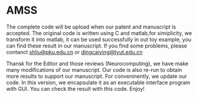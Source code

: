 # AMSS
The complete code will be upload when our patent and manuscript is accepted.
The original code is written using C and matlab,for simiplicity, we transform it into matlab, it can be used successfully in out toy example, you can find these result in our manuscript.
If you find some problems, please contanct shliu@pku.edu.cn or dingcaiying@tyut.edu.cn

Thansk for the Editor and those reviews (Neurocomputing), we have make many modifications of our manuscript. Our code is also re-run to obtain more results to support our manuscript.
For conveninently, we update our code. In this version, we encapsulate it as an executable interface program with GUI. You can check the result with this code. Enjoy!
